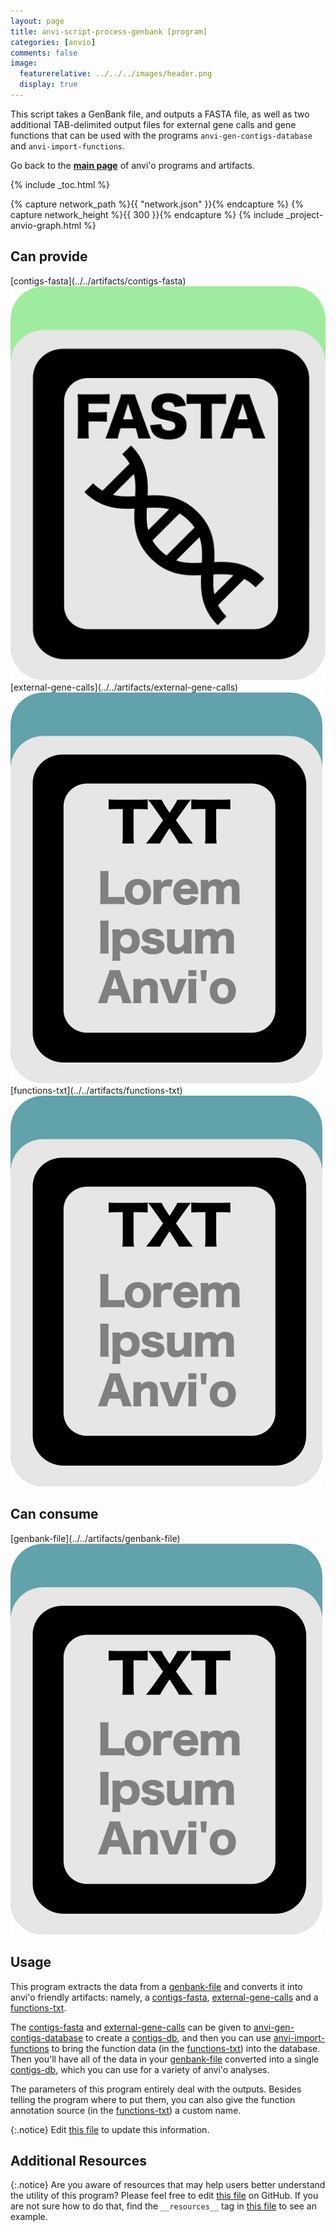 ```yaml
---
layout: page
title: anvi-script-process-genbank [program]
categories: [anvio]
comments: false
image:
  featurerelative: ../../../images/header.png
  display: true
---
```


This script takes a GenBank file, and outputs a FASTA file, as well as two additional TAB-delimited output files for external gene calls and gene functions that can be used with the programs `anvi-gen-contigs-database` and `anvi-import-functions`.

Go back to the **[main page](../../)** of anvi'o programs and artifacts.


{% include _toc.html %}
<div id="svg" class="subnetwork"></div>
{% capture network_path %}{{ "network.json" }}{% endcapture %}
{% capture network_height %}{{ 300 }}{% endcapture %}
{% include _project-anvio-graph.html %}


## Can provide

<p style="text-align: left" markdown="1"><span class="artifact-p">[contigs-fasta](../../artifacts/contigs-fasta) <img src="../../images/icons/FASTA.png" class="artifact-icon-mini" /></span> <span class="artifact-p">[external-gene-calls](../../artifacts/external-gene-calls) <img src="../../images/icons/TXT.png" class="artifact-icon-mini" /></span> <span class="artifact-p">[functions-txt](../../artifacts/functions-txt) <img src="../../images/icons/TXT.png" class="artifact-icon-mini" /></span></p>

## Can consume

<p style="text-align: left" markdown="1"><span class="artifact-r">[genbank-file](../../artifacts/genbank-file) <img src="../../images/icons/TXT.png" class="artifact-icon-mini" /></span></p>

## Usage


This program extracts the data from a <span class="artifact-n">[genbank-file](/help/7/artifacts/genbank-file)</span> and converts it into anvi'o friendly artifacts: namely, a <span class="artifact-n">[contigs-fasta](/help/7/artifacts/contigs-fasta)</span>, <span class="artifact-n">[external-gene-calls](/help/7/artifacts/external-gene-calls)</span> and a <span class="artifact-n">[functions-txt](/help/7/artifacts/functions-txt)</span>.

The <span class="artifact-n">[contigs-fasta](/help/7/artifacts/contigs-fasta)</span> and <span class="artifact-n">[external-gene-calls](/help/7/artifacts/external-gene-calls)</span> can be given to <span class="artifact-n">[anvi-gen-contigs-database](/help/7/programs/anvi-gen-contigs-database)</span> to create a <span class="artifact-n">[contigs-db](/help/7/artifacts/contigs-db)</span>, and then you can use <span class="artifact-n">[anvi-import-functions](/help/7/programs/anvi-import-functions)</span> to bring the function data (in the <span class="artifact-n">[functions-txt](/help/7/artifacts/functions-txt)</span>) into the database. Then you'll have all of the data in your <span class="artifact-n">[genbank-file](/help/7/artifacts/genbank-file)</span> converted into a single <span class="artifact-n">[contigs-db](/help/7/artifacts/contigs-db)</span>, which you can use for a variety of anvi'o analyses.

The parameters of this program entirely deal with the outputs. Besides telling the program where to put them, you can also give the function annotation source (in the <span class="artifact-n">[functions-txt](/help/7/artifacts/functions-txt)</span>) a custom name. 


{:.notice}
Edit [this file](https://github.com/merenlab/anvio/tree/master/anvio/docs/programs/anvi-script-process-genbank.md) to update this information.


## Additional Resources



{:.notice}
Are you aware of resources that may help users better understand the utility of this program? Please feel free to edit [this file](https://github.com/merenlab/anvio/tree/master/bin/anvi-script-process-genbank) on GitHub. If you are not sure how to do that, find the `__resources__` tag in [this file](https://github.com/merenlab/anvio/blob/master/bin/anvi-interactive) to see an example.
